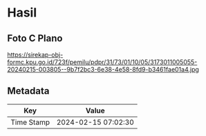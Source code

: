 # Hasil

## Foto C Plano

https://sirekap-obj-formc.kpu.go.id/723f/pemilu/pdpr/31/73/01/10/05/3173011005055-20240215-003805--9b7f2bc3-6e38-4e58-8fd9-b3461fae01a4.jpg


## Metadata

| Key        | Value               |
| ---------- | ------------------- |
| Time Stamp | 2024-02-15 07:02:30 |




